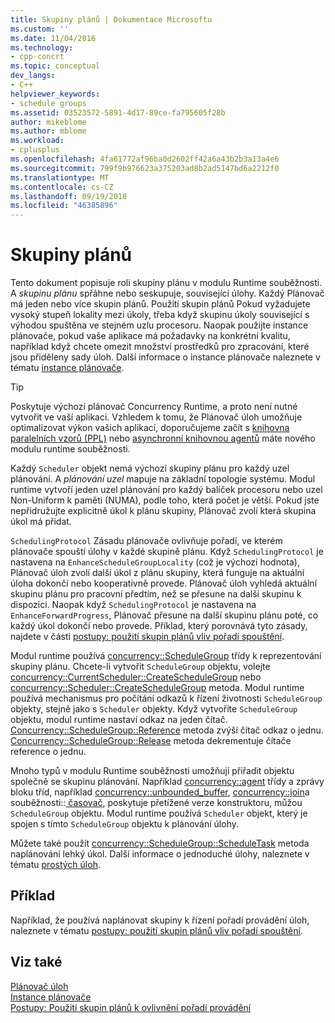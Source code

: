 ```yaml
---
title: Skupiny plánů | Dokumentace Microsoftu
ms.custom: ''
ms.date: 11/04/2016
ms.technology:
- cpp-concrt
ms.topic: conceptual
dev_langs:
- C++
helpviewer_keywords:
- schedule groups
ms.assetid: 03523572-5891-4d17-89ce-fa795605f28b
author: mikeblome
ms.author: mblome
ms.workload:
- cplusplus
ms.openlocfilehash: 4fa61772af96ba0d2602ff42a6a43b2b3a13a4e6
ms.sourcegitcommit: 799f9b976623a375203ad8b2ad5147bd6a2212f0
ms.translationtype: MT
ms.contentlocale: cs-CZ
ms.lasthandoff: 09/19/2018
ms.locfileid: "46385896"
---
```

# <a name="schedule-groups"></a>Skupiny plánů

Tento dokument popisuje roli skupiny plánu v modulu Runtime souběžnosti. A *skupinu plánu* spřáhne nebo seskupuje, související úlohy. Každý Plánovač má jeden nebo více skupin plánů. Použití skupin plánů Pokud vyžadujete vysoký stupeň lokality mezi úkoly, třeba když skupinu úkoly související s výhodou spuštěna ve stejném uzlu procesoru. Naopak použijte instance plánovače, pokud vaše aplikace má požadavky na konkrétní kvalitu, například když chcete omezit množství prostředků pro zpracování, které jsou přiděleny sady úloh. Další informace o instance plánovače naleznete v tématu [instance plánovače](../../parallel/concrt/scheduler-instances.md).

> [!TIP]
>  Poskytuje výchozí plánovač Concurrency Runtime, a proto není nutné vytvořit ve vaší aplikaci. Vzhledem k tomu, že Plánovač úloh umožňuje optimalizovat výkon vašich aplikací, doporučujeme začít s [knihovna paralelních vzorů (PPL)](../../parallel/concrt/parallel-patterns-library-ppl.md) nebo [asynchronní knihovnou agentů](../../parallel/concrt/asynchronous-agents-library.md) máte nového modulu runtime souběžnosti.

Každý `Scheduler` objekt nemá výchozí skupiny plánu pro každý uzel plánování. A *plánování uzel* mapuje na základní topologie systému. Modul runtime vytvoří jeden uzel plánování pro každý balíček procesoru nebo uzel Non-Uniform k paměti (NUMA), podle toho, která počet je větší. Pokud jste nepřidružujte explicitně úkol k plánu skupiny, Plánovač zvolí která skupina úkol má přidat.

`SchedulingProtocol` Zásadu plánovače ovlivňuje pořadí, ve kterém plánovače spouští úlohy v každé skupině plánu. Když `SchedulingProtocol` je nastavena na `EnhanceScheduleGroupLocality` (což je výchozí hodnota), Plánovač úloh zvolí další úkol z plánu skupiny, která funguje na aktuální úloha dokončí nebo kooperativně provede. Plánovač úloh vyhledá aktuální skupinu plánu pro pracovní předtím, než se přesune na další skupinu k dispozici. Naopak když `SchedulingProtocol` je nastavena na `EnhanceForwardProgress`, Plánovač přesune na další skupinu plánu poté, co každý úkol dokončí nebo provede. Příklad, který porovnává tyto zásady, najdete v části [postupy: použití skupin plánů vliv pořadí spouštění](../../parallel/concrt/how-to-use-schedule-groups-to-influence-order-of-execution.md).

Modul runtime používá [concurrency::ScheduleGroup](../../parallel/concrt/reference/schedulegroup-class.md) třídy k reprezentování skupiny plánu. Chcete-li vytvořit `ScheduleGroup` objektu, volejte [concurrency::CurrentScheduler::CreateScheduleGroup](reference/currentscheduler-class.md#createschedulegroup) nebo [concurrency::Scheduler::CreateScheduleGroup](reference/scheduler-class.md#createschedulegroup) metoda. Modul runtime používá mechanismus pro počítání odkazů k řízení životnosti `ScheduleGroup` objekty, stejně jako s `Scheduler` objekty. Když vytvoříte `ScheduleGroup` objektu, modul runtime nastaví odkaz na jeden čítač. [Concurrency::ScheduleGroup::Reference](reference/schedulegroup-class.md#reference) metoda zvýší čítač odkaz o jednu. [Concurrency::ScheduleGroup::Release](reference/schedulegroup-class.md#release) metoda dekrementuje čítače reference o jednu.

Mnoho typů v modulu Runtime souběžnosti umožňují přiřadit objektu společně se skupinu plánování. Například [concurrency::agent](../../parallel/concrt/reference/agent-class.md) třídy a zprávy bloku tříd, například [concurrency::unbounded_buffer](reference/unbounded-buffer-class.md), [concurrency::join](../../parallel/concrt/reference/join-class.md)a souběžnosti::[ časovač](reference/timer-class.md), poskytuje přetížené verze konstruktoru, můžou `ScheduleGroup` objektu. Modul runtime používá `Scheduler` objekt, který je spojen s tímto `ScheduleGroup` objektu k plánování úlohy.

Můžete také použít [concurrency::ScheduleGroup::ScheduleTask](reference/schedulegroup-class.md#scheduletask) metoda naplánování lehký úkol. Další informace o jednoduché úlohy, naleznete v tématu [prostých úloh](../../parallel/concrt/lightweight-tasks.md).

## <a name="example"></a>Příklad

Například, že používá naplánovat skupiny k řízení pořadí provádění úloh, naleznete v tématu [postupy: použití skupin plánů vliv pořadí spouštění](../../parallel/concrt/how-to-use-schedule-groups-to-influence-order-of-execution.md).

## <a name="see-also"></a>Viz také

[Plánovač úloh](../../parallel/concrt/task-scheduler-concurrency-runtime.md)<br/>
[Instance plánovače](../../parallel/concrt/scheduler-instances.md)<br/>
[Postupy: Použití skupin plánů k ovlivnění pořadí provádění](../../parallel/concrt/how-to-use-schedule-groups-to-influence-order-of-execution.md)

